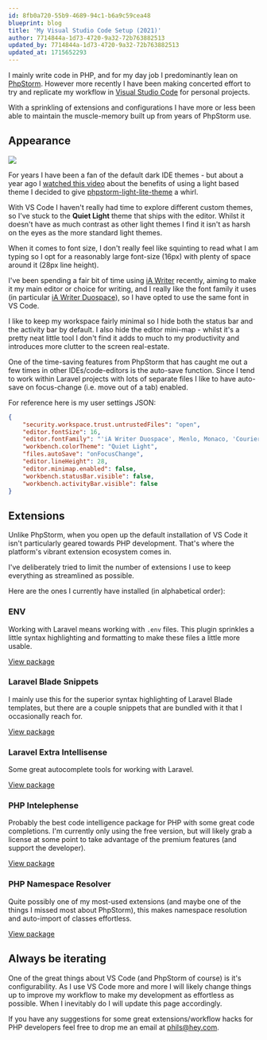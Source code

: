 ```yaml
---
id: 8fb0a720-55b9-4689-94c1-b6a9c59cea48
blueprint: blog
title: 'My Visual Studio Code Setup (2021)'
author: 7714844a-1d73-4720-9a32-72b763882513
updated_by: 7714844a-1d73-4720-9a32-72b763882513
updated_at: 1715652293
---
```

I mainly write code in PHP, and for my day job I predominantly lean on [PhpStorm](https://www.jetbrains.com/phpstorm/). However more recently I have been making concerted effort to try and replicate my workflow in [Visual Studio Code](https://code.visualstudio.com) for personal projects.

With a sprinkling of extensions and configurations I have more or less been able to maintain the muscle-memory built up from years of PhpStorm use.

## Appearance

![](/storage/vscode/2021.png)

For years I have been a fan of the default dark IDE themes - but about a year ago I [watched this video](https://www.youtube.com/watch?v=rDMI1dpNfdw&t=353s) about the benefits of using a light based theme I decided to give [phpstorm-light-lite-theme](https://github.com/brendt/phpstorm-light-lite-theme) a whirl.

With VS Code I haven't really had time to explore different custom themes, so I've stuck to the **Quiet Light** theme that ships with the editor.  Whilst it doesn't have as much contrast as other light themes I find it isn't as harsh on the eyes as the more standard light themes.

When it comes to font size, I don't really feel like squinting to read what I am typing so I opt for a reasonably large font-size (16px) with plenty of space around it (28px line height).

I've been spending a fair bit of time using [iA Writer](https://ia.net/writer) recently, aiming to make it my main editor or choice for writing, and I really like the font family it uses (in particular [iA Writer Duospace](https://github.com/iaolo/iA-Fonts/tree/master/iA%20Writer%20Duospace)), so I have opted to use the same font in VS Code.

I like to keep my workspace fairly minimal so I hide both the status bar and the activity bar by default.  I also hide the editor mini-map - whilst it's a pretty neat little tool I don't find it adds to much to my productivity and introduces more clutter to the screen real-estate.

One of the time-saving features from PhpStorm that has caught me out a few times in other IDEs/code-editors is the auto-save function.  Since I tend to work within Laravel projects with lots of separate files I like to have auto-save on focus-change (i.e. move out of a tab) enabled.

For reference here is my user settings JSON:

```json
{
    "security.workspace.trust.untrustedFiles": "open",
    "editor.fontSize": 16,
    "editor.fontFamily": "'iA Writer Duospace', Menlo, Monaco, 'Courier New', monospace",
    "workbench.colorTheme": "Quiet Light",
    "files.autoSave": "onFocusChange",
    "editor.lineHeight": 28,
    "editor.minimap.enabled": false,
    "workbench.statusBar.visible": false,
    "workbench.activityBar.visible": false
}
```

## Extensions

Unlike PhpStorm, when you open up the default installation of VS Code it isn't particularly geared towards PHP development. That's where the platform's vibrant extension ecosystem comes in.

I've deliberately tried to limit the number of extensions I use to keep everything as streamlined as possible.

Here are the ones I currently have installed (in alphabetical order):

### ENV

Working with Laravel means working with `.env` files.  This plugin sprinkles a little syntax highlighting and formatting to make these files a little more usable.

[View package](https://marketplace.visualstudio.com/items?itemName=IronGeek.vscode-env)

### Laravel Blade Snippets

I mainly use this for the superior syntax highlighting of Laravel Blade templates, but there are a couple snippets that are bundled with it that I occasionally reach for.

[View package](https://marketplace.visualstudio.com/items?itemName=onecentlin.laravel-blade)

### Laravel Extra Intellisense

Some great autocomplete tools for working with Laravel.

[View package](https://marketplace.visualstudio.com/items?itemName=amiralizadeh9480.laravel-extra-intellisense)

### PHP Intelephense

Probably the best code intelligence package for PHP with some great code completions.  I'm currently only using the free version, but will likely grab a license at some point to take advantage of the premium features (and support the developer).

[View package](https://marketplace.visualstudio.com/items?itemName=bmewburn.vscode-intelephense-client)

### PHP Namespace Resolver

Quite possibly one of my most-used extensions (and maybe one of the things I missed most about PhpStorm), this makes namespace resolution and auto-import of classes effortless.

[View package](https://marketplace.visualstudio.com/items?itemName=MehediDracula.php-namespace-resolver)

## Always be iterating

One of the great things about VS Code (and PhpStorm of course) is it's configurability. As I use VS Code more and more I will likely change things up to improve my workflow to make my development as effortless as possible.  When I inevitably do I will update this page accordingly.

If you have any suggestions for some great extensions/workflow hacks for PHP developers feel free to drop me an email at [phils@hey.com](mailto:phils@hey.com).
